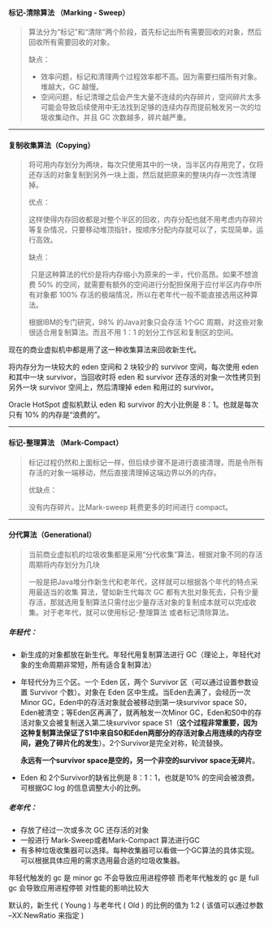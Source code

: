 #### 标记-清除算法 （Marking - Sweep）

> 算法分为“标记”和“清除”两个阶段，首先标记出所有需要回收的对象，然后回收所有需要回收的对象。
>
> 缺点：
>
> * 效率问题，标记和清理两个过程效率都不高。因为需要扫描所有对象。堆越大，GC 越慢。
> * 空间问题，标记清理之后会产生大量不连续的内存碎片，空间碎片太多可能会导致后续使用中无法找到足够的连续内存而提前触发另一次的垃圾收集动作。并且 GC 次数越多，碎片越严重。

***



#### 复制收集算法（Copying）

> ​		将可用内存划分为两块，每次只使用其中的一块，当半区内存用完了，仅将还存活的对象复制到另外一块上面，然后就把原来的整块内存一次性清理掉。
>
> 优点：
>
> ​		这样使得内存回收都是对整个半区的回收，内存分配也就不用考虑内存碎片等复杂情况，只要移动堆顶指针，按顺序分配内存就可以了，实现简单，运行高效。
>
> 缺点：
>
> ​		只是这种算法的代价是将内存缩小为原来的一半，代价高昂。如果不想浪费 50% 的空间，就需要有额外的空间进行分配担保用于应付半区内存中所有对象都 100% 存活的极端情况，所以在老年代一般不能直接选用这种算法。
>
> 根据IBM的专门研究，98% 的Java对象只会存活 1个GC 周期，对这些对象很适合用复制算法。而且不用 1：1 的划分工作区和复制区的空间。



现在的商业虚拟机中都是用了这一种收集算法来回收新生代。

将内存分为一块较大的 eden 空间和 2 块较少的 survivor 空间，每次使用 eden 和其中一块 survivor，当回收时将 eden 和 survivor 还存活的对象一次性拷贝到另外一块 survivor 空间上，然后清理掉 eden 和用过的 survivor。

Oracle HotSpot 虚拟机默认 eden 和 survivor 的大小比例是 8：1。也就是每次只有 10% 的内存是“浪费的”。

***



#### 标记-整理算法 （Mark-Compact）

> ​		标记过程仍然和上面标记一样，但后续步骤不是进行直接清理，而是令所有存活的对象一端移动，然后直接清理掉这端边界以外的内存。
>
> 优缺点：
>
> 没有内存碎片。比Mark-sweep  耗费更多的时间进行 compact。

***



#### 分代算法（Generational）

> 当前商业虚拟机的垃圾收集都是采用“分代收集”算法，根据对象不同的存活周期将内存划分为几块
>
> ​		一般是把Java堆分作新生代和老年代，这样就可以根据各个年代的特点采用最适当的收集 算法，譬如新生代每次 GC 都有大批对象死去，只有少量存活，那就选用复制算法只需付出少量存活对象的复制成本就可以完成收集。对于老年代，就可以使用标记-整理算法 或者标记清除算法。



##### 年轻代：

* 新生成的对象都放在新生代。年轻代用复制算法进行 GC（理论上，年轻代对象的生命周期非常短，所有适合复制算法）

* 年轻代分为三个区。一个 Eden 区，两个 Survivor 区（可以通过设置参数设置 Survivor 个数）。对象在 Eden 区中生成。当Eden去满了，会经历一次Minor GC，Eden中的存活对象就会被移动到第一块survivor space S0，Eden被清空；等Eden区再满了，就再触发一次Minor GC，Eden和S0中的存活对象又会被复制送入第二块survivor space S1（**这个过程非常重要，因为这种复制算法保证了S1中来自S0和Eden两部分的存活对象占用连续的内存空间，避免了碎片化的发生**）。2个Survivor是完全对称，轮流替换。

  **永远有一个survivor space是空的，另一个非空的survivor space无碎片**。

* Eden 和 2个Survivor的缺省比例是 8：1：1，也就是10% 的空间会被浪费。可根据GC log 的信息调整大小的比例。



##### 老年代：

* 存放了经过一次或多次 GC 还存活的对象
* 一般进行 Mark-Sweep或者Mark-Compact 算法进行GC
* 有多种垃圾收集器可以选择。每种收集器可以看做一个GC算法的具体实现。可以根据具体应用的需求选用最合适的垃圾收集器。



年轻代触发的 gc 是 minor gc 不会导致应用进程停顿
而老年代触发的 gc 是 full gc 会导致应用进程停顿 对性能的影响比较大

默认的，新生代 ( Young ) 与老年代 ( Old ) 的比例的值为 1:2 ( 该值可以通过参数 –XX:NewRatio 来指定 )